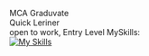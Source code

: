MCA Graduvate<br>
 Quick Leriner<br>
 open to work, Entry Level
 MySkills:<br>
[![My Skills](https://skillicons.dev/icons?i=js,java,react,html,css,mysql,git,github)](https://skillicons.dev)
